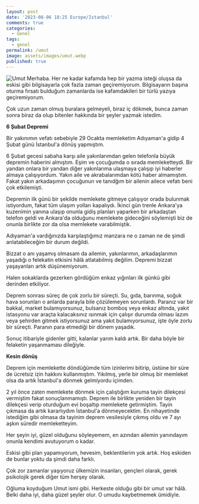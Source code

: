 ```yaml
---
layout: post
date: '2023-08-06 18:25 Europe/Istanbul'
comments: true
categories:
  - Genel
tags:
  - genel
permalink: /umut
image: assets/images/umut.webp
published: true
---
```

![Umut]({{site.baseurl}}/assets/images/umut.webp)
Merhaba.
Her ne kadar kafamda hep bir yazma isteği oluşsa da eskisi gibi bilgisayarla çok fazla zaman geçiremiyorum. Bilgisayarın başına oturma fırsatı bulduğum zamanlarda ise kafamdakileri bir türlü yazıya geçiremiyorum.

Çok uzun zaman olmuş buralara gelmeyeli, biraz iç dökmek, bunca zaman sonra  biraz da olup bitenler hakkında bir şeyler yazmak istedim.

**6 Şubat Depremi**

Bir yakınımın vefatı sebebiyle 29 Ocakta memleketim Adıyaman'a gidip 4 Şubat günü İstanbul'a dönüş yapmıştım.

6 Şubat gecesi sabaha karşı aile yakınlarımdan gelen telefonla büyük depremin haberini almıştım. Eşim ve çocuğumda o sırada memleketteydi. Bir yandan onlara bir yandan diğer yakınlarıma ulaşmaya çalışıp iyi haberler almaya çalışıyordum. Yakın aile ve akrabalarımdan kötü haber almamıştım. Fakat yakın arkadaşımın çocuğunun ve tanıdğım bir ailenin ailece vefatı beni çok etkilemişti. 

Depremin ilk günü bir şekilde memlekete gitmeye çalışıyor orada bulunmak istiyordum, fakat tüm ulaşım yolları kapalıydı. İkinci gün trenle Ankara'ya kuzenimin yanına ulaşıp onunla gidiş planları yaparken bir arkadaştan telefon geldi ve Ankara'da olduğunu memlekete gideceğini söylemişti biz de onunla birlikte zor da olsa memlekete varabilmiştik.

Adıyaman'a vardığınızda karşılaştığımız manzara ne o zaman ne de şimdi anlatabileceğim bir durum değildi. 

Bizzat o anı yaşamış olmasam da ailemin, yakınlarımın, arkadaşlarımın yaşadığı o felekatin etkisini hâlâ atlatabilmiş değilim. Depremi bizzat yaşayanları artık düşünemiyorum.

Halen sokaklarda gezerken gördüğüm enkaz yığınları ilk günkü gibi derinden etkiliyor.

Deprem sonrası süreç de çok zorlu bir süreçti. Su, gıda, barınma, soğuk hava sorunları o anlarda parayla bile çözülemeyen sorunlardı. Paranız var bir bakkal, market bulamıyorsunuz, bulsanız bomboş veya enkaz altında, yakıt istasyonu var araçta kalacaksınız ısınmak için çalışır durumda olması lazım veya  şehirden gitmek istiyorsunuz ama yakıt bulamıyorsunuz, işte öyle zorlu bir süreçti. Paranın para etmediği bir dönem yaşadık.

Sonuç itibariyle gidenler gitti, kalanlar yarım kaldı artık. Bir daha böyle bir felaketin yaşanmaması dileğiyle.

**Kesin dönüş**

Deprem için memlekette döndüğümde tüm izinlerimi bitirip, üstüne bir süre de ücretsiz izin hakkını kullanmıştım. Yıkılmış, yerle bir olmuş bir  memleket olsa da artık İstanbul'a dönmek gelmiyordu içimden.
 
2 yıl önce zaten memlekete dönmek için çalıştığım kuruma tayin dilekçesi vermiştim fakat sonuçlanmamıştı. Deprem ile birlikte yeniden bir tayin dilekçesi verip oturduğum evi boşaltıp memlekete getirmiştim. Tayin çıkmasa da artık kararlıydım İstanbul'a dönmeyecektim. En nihayetinde istediğim gibi olmasa da tayinim deprem vesilesiyle çıkmış oldu ve 7 ayı aşkın süredir memleketteyim.

Her şeyin iyi, güzel olduğunu söyleyemem, en azından ailemin yanındayım onunla kendimi avutuyorum o kadar. 

Eskisi gibi plan yapamıyorum, hevesim, beklentilerim yok artık. Hoş eskiden de bunlar yoktu da şimdi daha farklı.

Çok zor zamanlar yaşıyoruz ülkemizin insanları, gençleri olarak, gerek psikolojik gerek diğer tüm herşey olarak.

Oğluma koyduğum Umut ismi gibi. Herkeste olduğu gibi bir umut var hâlâ. Belki daha iyi, daha güzel şeyler olur. O umudu kaybetmemek ümidiyle. 
